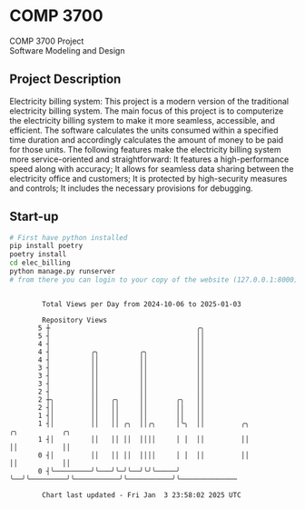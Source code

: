 # COMP 3700
COMP 3700 Project  
Software Modeling and Design
## Project Description
Electricity billing system: This project is a modern version of the traditional electricity billing system. The main focus of this project is to computerize the electricity billing system to make it more seamless, accessible, and efficient. The software calculates the units consumed within a specified time duration and accordingly calculates the amount of money to be paid for those units. The following features make the electricity billing system more service-oriented and straightforward: It features a high-performance speed along with accuracy; It allows for seamless data sharing between the electricity office and customers; It is protected by high-security measures and controls; It includes the necessary provisions for debugging.

## Start-up
```bash
# First have python installed
pip install poetry
poetry install
cd elec_billing
python manage.py runserver
# from there you can login to your copy of the website (127.0.0.1:8000), default creds are admin/admin
```

```

        Total Views per Day from 2024-10-06 to 2025-01-03

        Repository Views
       5 ┼                                    ╭╮
       5 ┤                                    ││
       4 ┤                                    ││
       4 ┤          ╭╮          ╭╮            ││
       4 ┤          ││          ││            ││
       3 ┤          ││          ││            ││
       3 ┤          ││          ││            ││
       3 ┤          ││          ││            ││
       2 ┤          ││          ││            ││
       2 ┼╮         ││   ╭╮     ││       ╭╮   ││
       2 ┤│         ││   ││     ││       ││   ││
       1 ┤│         ││   ││     ││       ││   ││
       1 ┤│         ││   ││ ╭╮  ││╭╮     │╰╮  ││         ╭╮           ╭╮           ╭╮
       1 ┤│         ││   ││ ││  ││││     │ │  ││         ││           ││           ││
       0 ┤│         ││   ││ ││  ││││     │ │  ││         ││           ││           ││
       0 ┤╰─────────╯╰───╯╰─╯╰──╯╰╯╰─────╯ ╰──╯╰─────────╯╰───────────╯╰───────────╯╰──────────────

        Chart last updated - Fri Jan  3 23:58:02 2025 UTC
        
```
